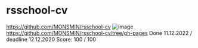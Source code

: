 # rsschool-cv
https://github.com/MONSMIN/rsschool-cv
![image](https://user-images.githubusercontent.com/99141331/206894964-69fea346-bced-4f7b-88a2-4c90b6928cb0.png)
https://github.com/MONSMIN/rsschool-cv/tree/gh-pages
Done 11.12.2022 / deadline 12.12.2020
Score: 100 / 100
